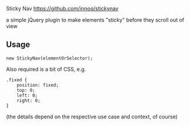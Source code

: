 Sticky Nav
https://github.com/innoq/stickynav

a simple jQuery plugin to make elements "sticky" before they scroll out of view


Usage
-----

    new StickyNav(elementOrSelector);

Also required is a bit of CSS, e.g.

    .fixed {
        position: fixed;
        top: 0;
        left: 0;
        right: 0;
    }

(the details depend on the respective use case and context, of course)
